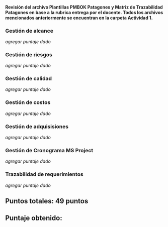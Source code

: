 #### Revisión del archivo Plantillas PMBOK Patagones y Matriz de Trazabilidad Patagones en base a la rubrica entrega por el docente. Todos los archivos mencionados anteriormente se encuentran en la carpeta Actividad 1.

### Gestión de alcance

_agregar puntaje dado_

### Gestión de riesgos

_agregar puntaje dado_

### Gestión de calidad

_agregar puntaje dado_

### Gestión de costos

_agregar puntaje dado_

### Gestión de adquisisiones

_agregar puntaje dado_

### Gestión de Cronograma MS Project

_agregar puntaje dado_

### Trazabilidad de requerimientos

_agregar puntaje dado_

## Puntos totales: 49 puntos

## Puntaje obtenido: 
